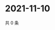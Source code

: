 # 2021-11-10

共 0 条

<!-- BEGIN WEIBO -->
<!-- 最后更新时间 Wed Nov 10 2021 18:01:04 GMT+0800 (China Standard Time) -->

<!-- END WEIBO -->
